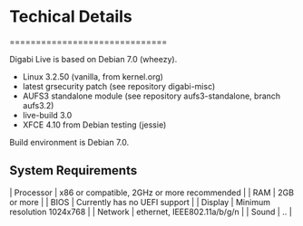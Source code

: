 # Techical Details
==============================

Digabi Live is based on Debian 7.0 (wheezy).

 - Linux 3.2.50 (vanilla, from kernel.org)
 - latest grsecurity patch (see repository digabi-misc)
 - AUFS3 standalone module (see repository aufs3-standalone, branch aufs3.2)
 - live-build 3.0
 - XFCE 4.10 from Debian testing (jessie)

Build environment is Debian 7.0.


## System Requirements
| Processor  | x86 or compatible, 2GHz or more recommended  |
| RAM        | 2GB or more                                  |
| BIOS       | Currently has no UEFI support                |
| Display    | Minimum resolution 1024x768                  |
| Network    | ethernet, IEEE802.11a/b/g/n                  |
| Sound      | ..                                           |


